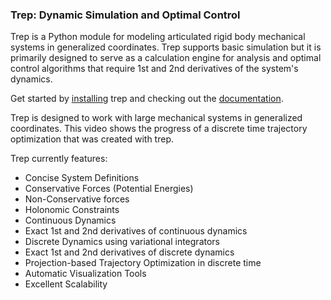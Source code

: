 ### Trep: Dynamic Simulation and Optimal Control
Trep is a Python module for modeling articulated rigid body mechanical systems in generalized coordinates. Trep supports basic simulation but it is primarily designed to serve as a calculation engine for analysis and optimal control algorithms that require 1st and 2nd derivatives of the system's dynamics.

Get started by [installing](install/) trep and checking out the [documentation](documentation/dev/).

Trep is designed to work with large mechanical systems in generalized coordinates. This video shows the progress of a discrete time trajectory optimization that was created with trep.

Trep currently features:

- Concise System Definitions
- Conservative Forces (Potential Energies)
- Non-Conservative forces
- Holonomic Constraints
- Continuous Dynamics
- Exact 1st and 2nd derivatives of continuous dynamics
- Discrete Dynamics using variational integrators
- Exact 1st and 2nd derivatives of discrete dynamics
- Projection-based Trajectory Optimization in discrete time
- Automatic Visualization Tools
- Excellent Scalability
